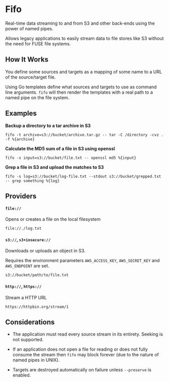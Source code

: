 # Fifo

Real-time data streaming to and from S3 and other back-ends using the power of named pipes.

Allows legacy applications to easily stream data to file stores like S3 without the need for FUSE file systems.

## How It Works

You define some sources and targets as a mapping of some name to a URL of the source/target file.

Using Go templates define what sources and targets to use as command line arguments.
`fifo` will then render the templates with a real path to a named pipe on the file system.

## Examples

__Backup a directory to a tar archive in S3__

```
fifo -t archive=s3://bucket/archive.tar.gz -- tar -C /directory -cvz . -f %{archive}
```

__Calculate the MD5 sum of a file in S3 using openssl__

```
fifo -s input=s3://bucket/file.txt -- openssl md5 %{input}
```

__Grep a file in S3 and upload the matches to S3__

```
fifo -s log=s3://bucket/log-file.txt --stdout s3://bucket/grepped.txt -- grep something %{log}
```

## Providers

#### `file://`

Opens or creates a file on the local filesystem

```
file://./log.txt
```

#### `s3://`, `s3+insecure://`

Downloads or uploads an object in S3.

Requires the environment parameters `AWS_ACCESS_KEY`, `AWS_SECRET_KEY` and `AWS_ENDPOINT` are set.

```
s3://bucket/path/to/file.txt
```

#### `http://`, `https://`

Stream a HTTP URL

```
https://httpbin.org/stream/1
```

## Considerations

  - The application must read every source stream in its entirety. Seeking is not supported.

  - If an application does not open a file for reading or does not fully consume the stream then `fifo` may block forever (due to the nature of named pipes in UNIX).

  - Targets are destroyed automatically on failure unless `--preserve` is enabled.

